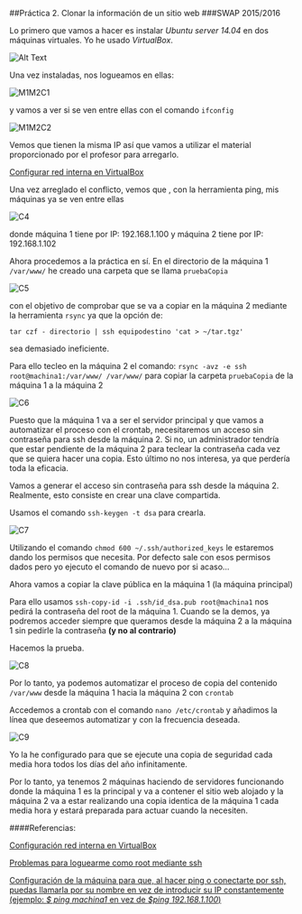 ##Práctica 2. Clonar la información de un sitio web
###SWAP 2015/2016


Lo primero que vamos a hacer es instalar *Ubuntu server 14.04* en dos máquinas virtuales. Yo he usado *VirtualBox*.

![Alt Text](https://github.com/Maverick94/swap1516/blob/master/practica2/imagenes/M1C1.png "Instalando las máquinas")

Una vez instaladas, nos logueamos en ellas:

![M1M2C1](https://github.com/Maverick94/swap1516/blob/master/practica2/imagenes/M1M2C1.png)

y vamos a ver si se ven entre ellas con el comando `ifconfig`


![M1M2C2](https://github.com/Maverick94/swap1516/blob/master/practica2/imagenes/M1M2C2.png)

Vemos que tienen la misma IP así que vamos a utilizar el material proporcionado por el profesor para arregarlo.

[Configurar red interna en VirtualBox](http://www.ccamposfuentes.es/2014/03/12/configurar-red-interna-virtualbox/)

Una vez arreglado el conflicto, vemos que , con la herramienta ping, mis máquinas ya se ven entre ellas


![C4](https://github.com/Maverick94/swap1516/blob/master/practica2/imagenes/C4.png)

donde máquina 1 tiene por IP: 192.168.1.100 y máquina 2 tiene por IP: 192.168.1.102


Ahora procedemos a la práctica en sí. En el directorio de la máquina 1 `/var/www/` he creado una carpeta que se llama `pruebaCopia`

![C5](https://github.com/Maverick94/swap1516/blob/master/practica2/imagenes/C5.png)

con el objetivo de comprobar que se va a copiar en la máquina 2 mediante la herramienta `rsync` ya que la opción de:

`tar czf - directorio | ssh equipodestino 'cat > ~/tar.tgz'`

sea demasiado ineficiente.

Para ello tecleo en la máquina 2 el comando:
`rsync -avz -e ssh root@machina1:/var/www/ /var/www/`
para copiar la carpeta `pruebaCopia` de la máquina 1 a la máquina 2


![C6](https://github.com/Maverick94/swap1516/blob/master/practica2/imagenes/C6.png)


Puesto que la máquina 1 va a ser el servidor principal y que vamos a automatizar el proceso con el crontab, necesitaremos un acceso sin contraseña para ssh desde la máquina 2. Si no, un administrador tendría que estar pendiente de la máquina 2 para teclear la contraseña cada vez que se quiera hacer una copia. Esto último no nos interesa, ya que perdería toda la eficacia.

Vamos a generar el acceso sin contraseña para ssh desde la máquina 2. Realmente, esto consiste en crear una clave compartida.

Usamos el comando `ssh-keygen -t dsa` para crearla.

![C7](https://github.com/Maverick94/swap1516/blob/master/practica2/imagenes/C7.png)


Utilizando el comando `chmod 600 ~/.ssh/authorized_keys` le estaremos dando los permisos que necesita. Por defecto sale con esos permisos dados pero yo ejecuto el comando de nuevo por si acaso...

Ahora vamos a copiar la clave pública en la máquina 1 (la máquina principal) 

Para ello usamos `ssh-copy-id -i .ssh/id_dsa.pub root@machina1` 
nos pedirá la contraseña del root de la máquina 1. Cuando se la demos, ya podremos acceder siempre que queramos desde la máquina 2 a la máquina 1 sin pedirle la contraseña **(y no al contrario)**

Hacemos la prueba.

![C8](https://github.com/Maverick94/swap1516/blob/master/practica2/imagenes/C8.png)

Por lo tanto, ya podemos automatizar el proceso de copia del contenido `/var/www` desde la máquina 1 hacia la máquina 2 con `crontab`

Accedemos a crontab con el comando `nano /etc/crontab` y añadimos la línea que deseemos automatizar y con la frecuencia deseada.

![C9](https://github.com/Maverick94/swap1516/blob/master/practica2/imagenes/C9.png)


Yo la he configurado para que se ejecute una copia de seguridad cada media hora todos los días del año infinitamente.

Por lo tanto, ya tenemos 2 máquinas haciendo de servidores funcionando donde la máquina 1 es la principal y va a contener el sitio web alojado y la máquina 2 va a estar realizando una copia identica de la máquina 1 cada media hora y estará preparada para actuar cuando la necesiten. 


####Referencias:

[Configuración red interna en VirtualBox](http://www.ccamposfuentes.es/2014/03/12/configurar-red-interna-virtualbox/)

[Problemas para loguearme como root mediante ssh](http://askubuntu.com/questions/469143/how-to-enable-ssh-root-access-on-ubuntu-14-04)

[Configuración de la máquina para que, al hacer ping o conectarte por ssh, puedas llamarla por su nombre en vez de introducir su IP constantemente (ejemplo: *$ ping machina1* en vez de *$ping 192.168.1.100*)](http://ubuntuforums.org/showthread.php?t=1662246)